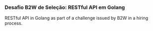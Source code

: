 ### Desafio B2W de Seleção: RESTful API em Golang

RESTful API in Golang as part of a challenge issued by B2W in a hiring process.
